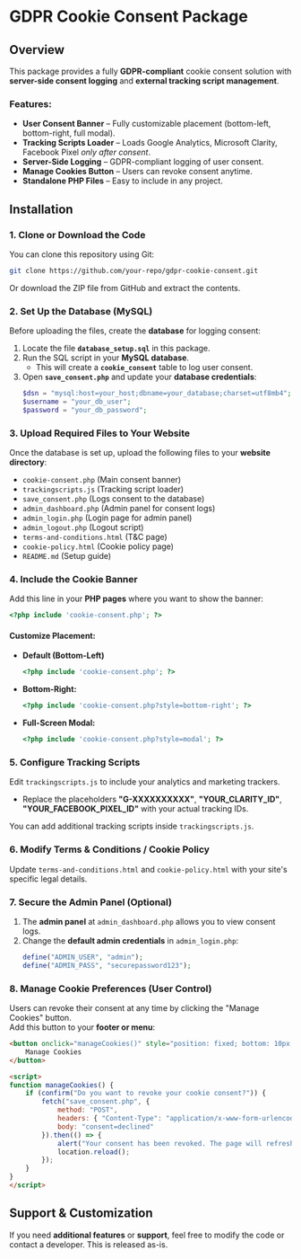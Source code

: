 # GDPR Cookie Consent Package

## Overview
This package provides a fully **GDPR-compliant** cookie consent solution with **server-side consent logging** and **external tracking script management**.

### Features:
- **User Consent Banner** – Fully customizable placement (bottom-left, bottom-right, full modal).
- **Tracking Scripts Loader** – Loads Google Analytics, Microsoft Clarity, Facebook Pixel *only after consent*.
- **Server-Side Logging** – GDPR-compliant logging of user consent.
- **Manage Cookies Button** – Users can revoke consent anytime.
- **Standalone PHP Files** – Easy to include in any project.

## Installation

### 1. Clone or Download the Code
You can clone this repository using Git:  
```sh
git clone https://github.com/your-repo/gdpr-cookie-consent.git
```
Or download the ZIP file from GitHub and extract the contents.

### 2. Set Up the Database (MySQL)
Before uploading the files, create the **database** for logging consent:

1. Locate the file **`database_setup.sql`** in this package.
2. Run the SQL script in your **MySQL database**.  
   - This will create a **`cookie_consent`** table to log user consent.
3. Open **`save_consent.php`** and update your **database credentials**:
   ```php
   $dsn = "mysql:host=your_host;dbname=your_database;charset=utf8mb4";
   $username = "your_db_user";
   $password = "your_db_password";
   ```

### 3. Upload Required Files to Your Website
Once the database is set up, upload the following files to your **website directory**:
- `cookie-consent.php` (Main consent banner)
- `trackingscripts.js` (Tracking script loader)
- `save_consent.php` (Logs consent to the database)
- `admin_dashboard.php` (Admin panel for consent logs)
- `admin_login.php` (Login page for admin panel)
- `admin_logout.php` (Logout script)
- `terms-and-conditions.html` (T&C page)
- `cookie-policy.html` (Cookie policy page)
- `README.md` (Setup guide)

### 4. Include the Cookie Banner
Add this line in your **PHP pages** where you want to show the banner:
```php
<?php include 'cookie-consent.php'; ?>
```

#### Customize Placement:
- **Default (Bottom-Left)**  
  ```php
  <?php include 'cookie-consent.php'; ?>
  ```
- **Bottom-Right:**  
  ```php
  <?php include 'cookie-consent.php?style=bottom-right'; ?>
  ```
- **Full-Screen Modal:**  
  ```php
  <?php include 'cookie-consent.php?style=modal'; ?>
  ```

### 5. Configure Tracking Scripts
Edit `trackingscripts.js` to include your analytics and marketing trackers.

- Replace the placeholders **"G-XXXXXXXXXX"**, **"YOUR_CLARITY_ID"**, **"YOUR_FACEBOOK_PIXEL_ID"** with your actual tracking IDs.

You can add additional tracking scripts inside `trackingscripts.js`.

### 6. Modify Terms & Conditions / Cookie Policy
Update `terms-and-conditions.html` and `cookie-policy.html` with your site's specific legal details.

### 7. Secure the Admin Panel (Optional)
1. The **admin panel** at `admin_dashboard.php` allows you to view consent logs.
2. Change the **default admin credentials** in `admin_login.php`:
   ```php
   define("ADMIN_USER", "admin");
   define("ADMIN_PASS", "securepassword123");
   ```

### 8. Manage Cookie Preferences (User Control)
Users can revoke their consent at any time by clicking the "Manage Cookies" button.  
Add this button to your **footer or menu**:
```html
<button onclick="manageCookies()" style="position: fixed; bottom: 10px; right: 10px; background: #FFA500; color: white; border: none; padding: 10px; cursor: pointer; border-radius: 5px;">
    Manage Cookies
</button>

<script>
function manageCookies() {
    if (confirm("Do you want to revoke your cookie consent?")) {
        fetch("save_consent.php", {
            method: "POST",
            headers: { "Content-Type": "application/x-www-form-urlencoded" },
            body: "consent=declined"
        }).then(() => {
            alert("Your consent has been revoked. The page will refresh.");
            location.reload();
        });
    }
}
</script>
```

## Support & Customization
If you need **additional features** or **support**, feel free to modify the code or contact a developer. This is released as-is.
